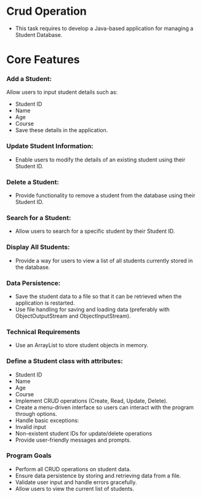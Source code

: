 # Crud Operation
- This task requires to develop a Java-based application for managing a Student Database.

# Core Features
### Add a Student:

Allow users to input student details such as:
- Student ID
- Name
- Age
- Course
- Save these details in the application.

### Update Student Information:

- Enable users to modify the details of an existing student using their Student ID.

### Delete a Student:

- Provide functionality to remove a student from the database using their Student ID.

### Search for a Student:

- Allow users to search for a specific student by their Student ID.

### Display All Students:

- Provide a way for users to view a list of all students currently stored in the database.

### Data Persistence:

- Save the student data to a file so that it can be retrieved when the application is restarted.
- Use file handling for saving and loading data (preferably with ObjectOutputStream and ObjectInputStream).

### Technical Requirements
- Use an ArrayList to store student objects in memory.

### Define a Student class with attributes:
- Student ID
- Name
- Age
- Course
- Implement CRUD operations (Create, Read, Update, Delete).
- Create a menu-driven interface so users can interact with the program through options.
- Handle basic exceptions:
- Invalid input
- Non-existent student IDs for update/delete operations
- Provide user-friendly messages and prompts.

### Program Goals
- Perform all CRUD operations on student data.
- Ensure data persistence by storing and retrieving data from a file.
- Validate user input and handle errors gracefully.
- Allow users to view the current list of students.
